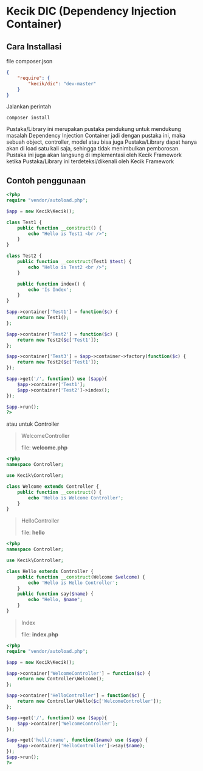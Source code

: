 **Kecik DIC (Dependency Injection Container)**
================

## Cara Installasi
file composer.json
```json
{
	"require": {
		"kecik/dic": "dev-master"
	}
}
```

Jalankan perintah
```shell
composer install
```

Pustaka/Library ini merupakan pustaka pendukung untuk mendukung masalah Dependency Injection Container jadi dengan pustaka ini, maka sebuah object, controller, model atau bisa juga Pustaka/Library dapat hanya akan di load satu kali saja, sehingga tidak menimbulkan pemborosan. Pustaka ini juga akan langsung di implementasi oleh Kecik Framework ketika Pustaka/Library ini terdeteksi/dikenali oleh Kecik Framework

## Contoh penggunaan
```php
<?php
require "vendor/autoload.php";

$app = new Kecik\Kecik();

class Test1 {
	public function __construct() {
		echo "Hello is Test1 <br />";
	}
}

class Test2 {
	public function __construct(Test1 $test) {
		echo "Hello is Test2 <br />";
	}

	public function index() {
		echo 'Is Index';
	}
}

$app->container['Test1'] = function($c) {
	return new Test1();
};

$app->container['Test2'] = function($c) {
	return new Test2($c['Test1']);
};

$app->container['Test3'] = $app->container->factory(function($c) {
	return new Test2($c['Test1']);
});

$app->get('/', function() use ($app){
	$app->container['Test1'];
	$app->container['Test2']->index();
});

$app->run();
?>
```
atau untuk Controller

> WelcomeController
> 
> file:  **welcome.php**

```php
<?php
namespace Controller;

use Kecik\Controller;

class Welcome extends Controller {
	public function __construct() {
		echo 'Hello is Welcome Controller';
	}
}
```

> HelloController
> 
> file: **hello**

```php
<?php
namespace Controller;

use Kecik\Controller;

class Hello extends Controller {
	public function __construct(Welcome $welcome) {
		echo 'Hello is Hello Controller';
	}
	public function say($name) {
		echo "Hello, $name";
	}
}
```

> Index
> 
> file: **index.php**

```php
<?php
require "vendor/autoload.php";

$app = new Kecik\Kecik();

$app->container['WelcomeController'] = function($c) {
	return new Controller\Welcome();
};

$app->container['HelloController'] = function($c) {
	return new Controller\Hello($c['WelcomeController']);
};

$app->get('/', function() use ($app){
	$app->container['WelcomeController'];
});

$app->get('hell/:name', function($name) use ($app) {
	$app->container['HelloController']->say($name);
});
$app->run();
?>
```

